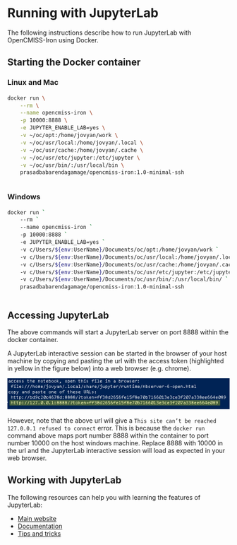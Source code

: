 # Running with JupyterLab

The following instructions describe how to run JupyterLab with OpenCMISS-Iron using Docker. 

## Starting the Docker container
### Linux and Mac
```bash
docker run \
    --rm \
    --name opencmiss-iron \
    -p 10000:8888 \
    -e JUPYTER_ENABLE_LAB=yes \
    -v ~/oc/opt:/home/jovyan/work \
    -v ~/oc/usr/local:/home/jovyan/.local \
    -v ~/oc/usr/cache:/home/jovyan/.cache \
    -v ~/oc/usr/etc/jupyter:/etc/jupyter \
    -v ~/oc/usr/bin/:/usr/local/bin \
    prasadbabarendagamage/opencmiss-iron:1.0-minimal-ssh
```

``` Important:: Ensure that there are no trailing spaces following the end of line backslash deliminators.
```

### Windows
```bash
docker run `
    --rm `
    --name opencmiss-iron `
    -p 10000:8888 `
    -e JUPYTER_ENABLE_LAB=yes `
    -v c/Users/${env:UserName}/Documents/oc/opt:/home/jovyan/work `
    -v c/Users/${env:UserName}/Documents/oc/usr/local:/home/jovyan/.local `
    -v c/Users/${env:UserName}/Documents/oc/usr/cache:/home/jovyan/.cache `
    -v c/Users/${env:UserName}/Documents/oc/usr/etc/jupyter:/etc/jupyter `
    -v c/Users/${env:UserName}/Documents/oc/usr/bin/:/usr/local/bin/ `
    prasadbabarendagamage/opencmiss-iron:1.0-minimal-ssh
```

``` Important:: Ensure that there are no trailing spaces following the end-of-line tilda deliminators.
```

## Accessing JupyterLab

The above commands will start a JupyterLab server on port 8888 within the docker container.

A JupyterLab interactive session can be started in the browser of your host machine by copying and pasting the url with the access token (highlighted in yellow in the figure below) into a web browser (e.g. chrome). 

![Docker JupyterLab server url](./docker_jupyter_server_url.png) 

However, note that the above url will give a ```This site can’t be reached 127.0.0.1 refused to connect``` error. This is because the ```docker run``` command above maps port number 8888 within the container to port number 10000 on the host windows machine. Replace 8888 with 10000 in the url and the JupyterLab interactive session will load as expected in your web browser.

## Working with JupyterLab

The following resources can help you with learning the features of JupyterLab:
- [Main website](https://jupyter.org/)
- [Documentation](https://jupyterlab.readthedocs.io/en/stable/)
- [Tips and tricks](https://towardsdatascience.com/jupyter-notebooks-tips-and-tricks-4e995e7b1fd0)

